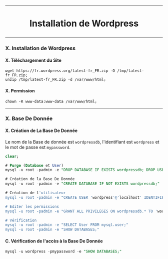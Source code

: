 -----------------------------------------------------------------------------------------------------------------------------------------------------------------------------------
# <p align='center'> Installation de Wordpress </p>

-----------------------------------------------------------------------------------------------------------------------------------------------------------------------------------
### X. Installation de Wordpress
#### X. Téléchargement du Site
```
wget https://fr.wordpress.org/latest-fr_FR.zip -O /tmp/latest-fr_FR.zip;
unzip /tmp/latest-fr_FR.zip -d /var/www/html;
```

#### X. Permission
```
chown -R www-data:www-data /var/www/html;
```

-----------------------------------------------------------------------------------------------------------------------------------------------------------------------------------
### X. Base De Donnée
#### X. Création de La Base De Donnée
Le nom de la Base de donnée est `wordpressdb`, l'identifiant est `wordpress` et le mot de passe est `mypassword`.
```sql
clear;

# Purge (Database et User)
mysql -u root -padmin -e "DROP DATABASE IF EXISTS wordpressdb; DROP USER IF EXISTS 'wordpress'@'localhost';"

# Création de la Base De Donnée
mysql -u root -padmin -e "CREATE DATABASE IF NOT EXISTS wordpressdb;"

# Création de l'utilisateur
mysql -u root -padmin -e "CREATE USER 'wordpress'@'localhost' IDENTIFIED BY 'mypassword';"

# Editer les permissions
mysql -u root -padmin -e "GRANT ALL PRIVILEGES ON wordpressdb.* TO 'wordpress'@'localhost';FLUSH PRIVILEGES;"

# Vérification
mysql -u root -padmin -e "SELECT User FROM mysql.user;"
mysql -u root -padmin -e "SHOW DATABASES;"
```

#### C. Vérification de l'accès à la Base De Donnée
```sql
mysql -u wordpress -pmypassword -e "SHOW DATABASES;"
```
<br />
